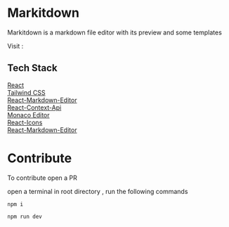 # Markitdown

Markitdown is a markdown file editor with its preview and some templates

Visit : 


## Tech Stack

[React](https://react.dev/)</br>
[Tailwind CSS](https://tailwindcss.com/)</br>
[React-Markdown-Editor](https://github.com/uiwjs/react-markdown-editor) </br>
[React-Context-Api](https://legacy.reactjs.org/docs/context.html) </br>
[Monaco Editor](https://github.com/suren-atoyan/monaco-react)</br>
[React-Icons](https://react-icons.github.io/react-icons/)</br>
[React-Markdown-Editor](https://github.com/react-monaco-editor/react-monaco-editor)</br>


# Contribute

To contribute open a PR </br>

open a terminal in root directory , run the following commands </br>

`npm i`

`npm run dev`
